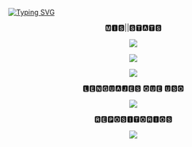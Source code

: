 [![Typing SVG](https://readme-typing-svg.demolab.com?font=Fira+Code&pause=1000&random=false&width=435&lines=Hola+soy+Iker+Erdociain;Programador+de+Front+End)](https://git.io/typing-svg)
 

<p align="center">🅼🅸🆂||🆂🆃🅰🆃🆂</p>

<p align="center">
 <img src="https://streak-stats.demolab.com?user=IkerOwO&theme=calm&border_radius=15&date_format=M%20j%5B%2C%20Y%5D"/>

<p align="center">
 <img src="https://github-readme-stats-eight-theta.vercel.app/api/top-langs/?username=IkerOwO&layout=compact&langs_count=8&theme=radical&locale=en"/>
<p align="center">
    <img src="https://github-readme-activity-graph.vercel.app/graph?username=IkerOwO&theme=modern-lilac"/>


<p align="center">🅻🅴🅽🅶🆄🅰🅹🅴🆂 🆀🆄🅴 🆄🆂🅾</p>

<p align="center">
<img src="https://skillicons.dev/icons?i=js,html,css,py)](https://skillicons.dev)"/>

<p align="center">🆁🅴🅿🅾🆂🅸🆃🅾🆁🅸🅾🆂</p>

<p align="center">
 <img src="https://github-readme-stats.vercel.app/api/pin/?username=IkerOwO&repo=Mi-Web"/>
